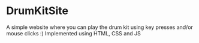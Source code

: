 # DrumKitSite

A simple website where you can play the drum kit using key presses and/or mouse clicks :)
Implemented using HTML, CSS and JS
